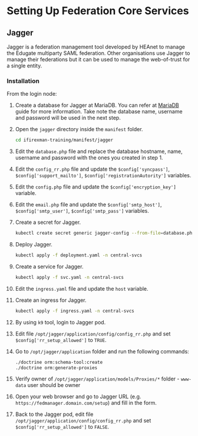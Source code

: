 # Setting Up Federation Core Services

## Jagger

Jagger is a federation management tool developed by HEAnet to manage the Edugate multiparty SAML federation. Other organisations use Jagger to manage their federations but it can be used to manage the web-of-trust for a single entity.

### Installation

From the login node:

1. Create a database for Jagger at MariaDB. You can refer at [MariaDB](guides/mariadb.md) guide for more information. Take note the database name, username and password will be used in the next step.
2. Open the `jagger` directory inside the `manifest` folder.

   ```bash
   cd ifirexman-training/manifest/jagger
   ```

3. Edit the `database.php` file and replace the database hostname, name, username and password with the ones you created in step 1.
4. Edit the `config_rr.php` file and update the `$config['syncpass']`, `$config['support_mailto']`, `$config['registrationAutority']` variables.
5. Edit the `config.php` file and update the `$config['encryption_key']` variable.
6. Edit the `email.php` file and update the `$config['smtp_host']`, `$config['smtp_user']`, `$config['smtp_pass']` variables.
7. Create a secret for Jagger.

   ```bash
   kubectl create secret generic jagger-config --from-file=database.php --from-file=config_rr.php --from-file=config.php --from-file=email.php --from-file=memcached.php -n federation
   ```

8. Deploy Jagger.

   ```bash
   kubectl apply -f deployment.yaml -n central-svcs
   ```

9. Create a service for Jagger.

   ```bash
   kubectl apply -f svc.yaml -n central-svcs
   ```

10. Edit the `ingress.yaml` file and update the `host` variable.
11. Create an ingress for Jagger.

    ```bash
    kubectl apply -f ingress.yaml -n central-svcs
    ```

12. By using `k9` tool, login to Jagger pod.
13. Edit file `/opt/jagger/application/config/config_rr.php` and set `$config['rr_setup_allowed']` to `TRUE`.
14. Go to `/opt/jagger/application` folder and run the following commands:

    ```bash
    ./doctrine orm:schema-tool:create
    ./doctrine orm:generate-proxies
    ```

15. Verify owner of `/opt/jagger/application/models/Proxies/*` folder - `www-data` user should be owner
16. Open your web browser and go to Jagger URL (e.g. `https://fedmanager.domain.com/setup`) and fill in the form.
17. Back to the Jagger pod, edit file `/opt/jagger/application/config/config_rr.php` and set `$config['rr_setup_allowed']` to `FALSE`.
